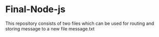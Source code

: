 # Final-Node-js
This repository consists of two files which can be used for routing and storing message to a new file message.txt
